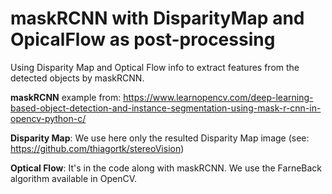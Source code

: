# maskRCNN with DisparityMap and OpicalFlow as post-processing
Using Disparity Map and Optical Flow info to extract features from the detected objects by maskRCNN.

**maskRCNN** example from: https://www.learnopencv.com/deep-learning-based-object-detection-and-instance-segmentation-using-mask-r-cnn-in-opencv-python-c/

**Disparity Map**: We use here only the resulted Disparity Map image (see: https://github.com/thiagortk/stereoVision)

**Optical Flow**: It's in the code along with maskRCNN. We use the FarneBack algorithm available in OpenCV.
